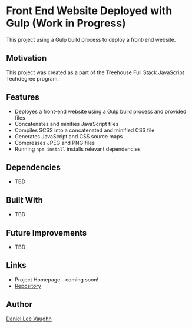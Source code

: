 # Front End Website Deployed with Gulp (Work in Progress)

This project using a Gulp build process to deploy a front-end website.

## Motivation

This project was created as a part of the Treehouse Full Stack JavaScript Techdegree program.

## Features

* Deployes a front-end website using a Gulp build process and provided files
* Concatenates and minifies JavaScript files
* Compiles SCSS into a concatenated and minified CSS file
* Generates JavaScript and CSS source maps
* Compresses JPEG and PNG files
* Running ```npm install``` installs relevant dependencies

## Dependencies

* TBD

## Built With

* TBD

## Future Improvements

* TBD

## Links

* Project Homepage - coming soon!
* [Repository](https://github.com/LeeVaughn/front-end-website)

## Author

[Daniel Lee Vaughn](https://github.com/LeeVaughn)